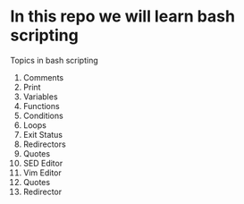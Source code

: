 # In this repo we will learn bash scripting
Topics in bash scripting
1. Comments
2. Print
3. Variables
4. Functions
5. Conditions
6. Loops
7. Exit Status
8. Redirectors
9.  Quotes
10. SED Editor
11. Vim Editor
12. Quotes
13. Redirector
